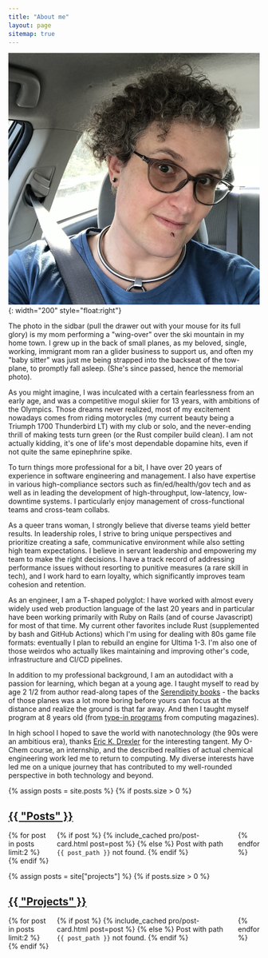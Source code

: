 ```yaml
---
title: "About me"
layout: page
sitemap: true
---
```


![me](/assets/img/me.jpg){: width="200" style="float:right"}

The photo in the sidbar (pull the drawer out with your mouse for its full glory) is my mom performing a "wing-over" over the ski mountain in my home town. I grew up in the back of small planes, as my beloved, single, working, immigrant mom ran a glider business to support us, and often my "baby sitter" was just me being strapped into the backseat of the tow-plane, to promptly fall asleep. (She's since passed, hence the memorial photo).

As you might imagine, I was inculcated with a certain fearlessness from an early age, and was a competitive mogul skiier for 13 years, with ambitions of the Olympics. Those dreams never realized, most of my excitement nowadays comes from riding motorycles (my current beauty being a Triumph 1700 Thunderbird LT) with my club or solo, and the never-ending thrill of making tests turn green (or the Rust compiler build clean). I am not actually kidding, it's one of life's most dependable dopamine hits, even if not quite the same epinephrine spike.

To turn things more professional for a bit, I have over 20 years of experience in software engineering and management. I also have expertise in various high-compliance sectors such as fin/ed/health/gov tech and as well as in leading the development of high-throughput, low-latency, low-downtime systems. I particularly enjoy management of cross-functional teams and cross-team collabs.

As a queer trans woman, I strongly believe that diverse teams yield better results. In leadership roles, I strive to bring unique perspectives and prioritize creating a safe, communicative environment while also setting high team expectations. I believe in servant leadership and empowering my team to make the right decisions. I have a track record of addressing performance issues without resorting to punitive measures (a rare skill in tech), and I work hard to earn loyalty, which significantly improves team cohesion and retention.

As an engineer, I am a T-shaped polyglot: I have worked with almost every widely used web production language of the last 20 years and in particular have been working primarily with Ruby on Rails (and of course Javascript) for most of that time. My current other favorites include Rust (supplemented by bash and GitHub Actions) which I'm using for dealing with 80s game file formats: eventually I plan to rebuild an engine for Ultima 1-3. I'm also one of those weirdos who actually likes maintaining and improving other's code, infrastructure and CI/CD pipelines.

In addition to my professional background, I am an autodidact with a passion for learning, which began at a young age. I taught myself to read by age 2 1/2 from author read-along tapes of the [Serendipity books](https://en.wikipedia.org/wiki/Serendipity_(book_series)) - the backs of those planes was a lot more boring before yours can focus at the distance and realize the ground is that far away. And then I taught myself program at 8 years old (from [type-in programs](https://en.wikipedia.org/wiki/Type-in_program) from computing magazines).

In high school I hoped to save the world with nanotechnology (the 90s were an ambitious era), thanks [Eric K. Drexler](https://en.wikipedia.org/wiki/Engines_of_Creation) for the interesting tangent. My O-Chem course, an internship, and the described realities of actual chemical engineering work led me to return to computing. My diverse interests have led me on a unique journey that has contributed to my well-rounded perspective in both technology and beyond.


{% assign posts = site.posts %}
{% if posts.size > 0 %}
<aside class="other-projects related mb0" role="complementary">
  <h2><a href="/posts">{{ "Posts" }}</a></h2>
  <div class="columns">
    {% for post in posts limit:2 %}
      <div class="column column-1-2">
        {% if post %}
          {% include_cached pro/post-card.html post=post %}
        {% else %}
          Post with path <code>{{ post_path }}</code> not found.
        {% endif %}
      </div>
    {% endfor %}
  </div>
</aside>
{% endif %}

{% assign posts = site["projects"] %}
{% if posts.size > 0 %}
<aside class="other-projects related mb0" role="complementary">
  <h2><a href="/projects">{{ "Projects" }}</a></h2>
  <div class="columns">
    {% for post in posts limit:2 %}
      <div class="column column-1-2">
        {% if post %}
          {% include_cached pro/post-card.html post=post %}
        {% else %}
          Post with path <code>{{ post_path }}</code> not found.
        {% endif %}
      </div>
    {% endfor %}
  </div>
</aside>
{% endif %}
